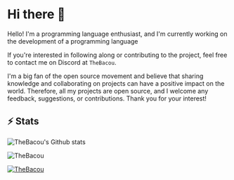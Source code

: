 <h1> Hi there 👋</h1>

Hello! I'm a programming language enthusiast, and I'm currently working on the development of a programming language

If you're interested in following along or contributing to the project, feel free to contact me on Discord at `TheBacou`.

I'm a big fan of the open source movement and believe that sharing knowledge and collaborating on projects can have a positive impact on the world. Therefore, all my projects are open source, and I welcome any feedback, suggestions, or contributions. Thank you for your interest!

## ⚡ Stats
<img src="https://github-readme-stats.vercel.app/api?username=TheBacou&theme=radical&show_icons=true&count_private=true" alt="TheBacou's Github stats">
</p>
<p><img src="https://github-readme-streak-stats.herokuapp.com/?user=TheBacou&theme=radical" alt="TheBacou" /></p>
<p> <a href="https://github.com/ryo-ma/github-profile-trophy"><img src="https://github-profile-trophy.vercel.app/?username=TheBacou&theme=radical" alt="TheBacou" /></a> </p>
